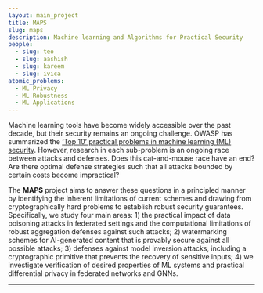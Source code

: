 ```yaml
---
layout: main_project
title: MAPS
slug: maps
description: Machine learning and Algorithms for Practical Security
people:
  - slug: teo
  - slug: aashish
  - slug: kareem
  - slug: ivica
atomic_problems:
  - ML Privacy
  - ML Robustness
  - ML Applications
---
```


Machine learning tools have become widely accessible over the past decade, but their security remains an ongoing
challenge. OWASP has summarized the [‘Top 10’ practical problems in machine learning (ML)
security](https://owasp.org/www-project-machine-learning-security-top-10/). However, research in each sub-problem is
an
ongoing race between attacks and defenses. Does this cat-and-mouse race have an end? Are there optimal defense
strategies such that all attacks bounded by certain costs become impractical?

The **MAPS** project aims to answer these questions in a principled manner by identifying the inherent limitations
of
current schemes and drawing from cryptographically hard problems to establish robust security guarantees.
Specifically,
we study four main areas: 1) the practical impact of data poisoning attacks in federated settings and the
computational
limitations of robust aggregation defenses against such attacks; 2) watermarking schemes for AI-generated content
that
is provably secure against all possible attacks; 3) defenses against model inversion attacks, including a
cryptographic
primitive that prevents the recovery of sensitive inputs; 4) we investigate verification of desired properties of ML
systems and practical differential privacy in federated networks and GNNs.

---